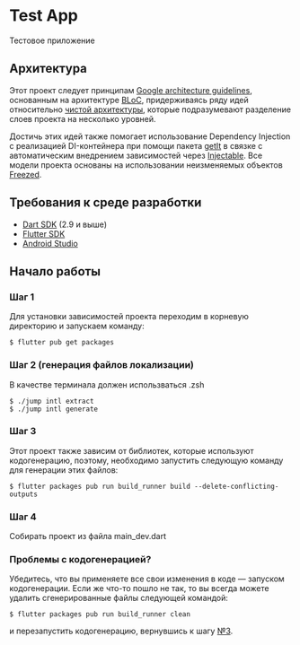 # Test App
Тестовое приложение

## Архитектура
Этот проект следует принципам [Google architecture guidelines](https://developer.android.com/jetpack/docs/guide), основанным на архитектуре [BLoC](https://bloclibrary.dev/#/), придерживаясь ряду идей относительно [чистой архитектуры](https://blog.cleancoder.com/uncle-bob/2012/08/13/the-clean-architecture.html), которые подразумевают разделение слоев проекта на несколько уровней.

Достичь этих идей также помогает использование Dependency Injection с реализацией DI-контейнера при помощи пакета [getIt](https://pub.dev/packages/get_it) в связке с автоматическим внедрением зависимостей через [Injectable](https://pub.dev/packages/injectable). Все модели проекта основаны на использовании неизменяемых объектов [Freezed](https://pub.dev/packages/freezed).

## Требования к среде разработки
* [Dart SDK](https://dart.dev/get-dart) (2.9 и выше)
* [Flutter SDK](https://flutter.dev/docs/get-started/install)
* [Android Studio](https://developer.android.com/studio)

## Начало работы
### Шаг 1
Для установки зависимостей проекта переходим в корневую директорию и запускаем команду:
```shell script
$ flutter pub get packages
```

### Шаг 2 (генерация файлов локализации)
В качестве терминала должен использваться .zsh
```shell script
$ ./jump intl extract
$ ./jump intl generate
```

### Шаг 3
Этот проект также зависим от библиотек, которые используют кодогенерацию, поэтому, необходимо запустить следующую команду для генерации этих файлов:
```shell script
$ flutter packages pub run build_runner build --delete-conflicting-outputs
```


### Шаг 4
Собирать проект из файла main_dev.dart


### Проблемы с кодогенерацией?
Убедитесь, что вы применяете все свои изменения в коде — запуском кодогенерации. Если же что-то пошло не так, то вы всегда можете удалить сгенерированные файлы следующей командой:
```shell script
$ flutter packages pub run build_runner clean
```
и перезапустить кодогенерацию, вернувшись к шагу [№3](#шаг-3).

